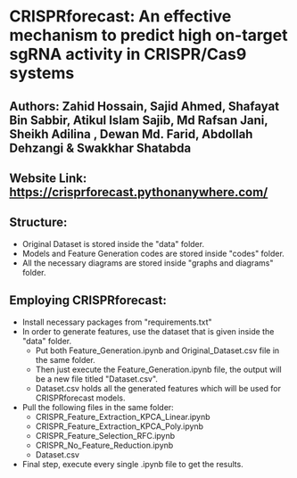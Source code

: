 # CRISPRforecast: An effective mechanism to predict high on-target sgRNA activity in CRISPR/Cas9 systems

## Authors: Zahid Hossain, Sajid Ahmed, Shafayat Bin Sabbir, Atikul Islam Sajib, Md Rafsan Jani, Sheikh Adilina , Dewan Md. Farid, Abdollah Dehzangi & Swakkhar Shatabda

## Website Link: https://crisprforecast.pythonanywhere.com/

## Structure:
  - Original Dataset is stored inside the "data" folder.
  - Models and Feature Generation codes are stored inside "codes" folder.
  - All the necessary diagrams are stored inside "graphs and diagrams" folder.

## Employing CRISPRforecast:
  - Install necessary packages from "requirements.txt"
  - In order to generate features, use the dataset that is given inside the "data" folder.
    - Put both Feature_Generation.ipynb and Original_Dataset.csv file in the same folder.
    - Then just execute the Feature_Generation.ipynb file, the output will be a new file titled "Dataset.csv".
    - Dataset.csv holds all the generated features which will be used for CRISPRforecast models.
  - Pull the following files in the same folder:
    - CRISPR_Feature_Extraction_KPCA_Linear.ipynb
    - CRISPR_Feature_Extraction_KPCA_Poly.ipynb
    - CRISPR_Feature_Selection_RFC.ipynb
    - CRISPR_No_Feature_Reduction.ipynb 
    - Dataset.csv
  - Final step, execute every single .ipynb file to get the results.     
